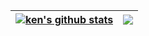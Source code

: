 | <a href="http://kcratie.github.io/"><img align="center" src="https://github-readme-stats.vercel.app/api?username=kcratie&show_icons=true&include_all_commits=true&theme=buefy&hide_border=true" alt="ken's github stats" /></a> | <a href="http://kcratie.github.io/"><img align="center" src="https://github-readme-stats.vercel.app/api/top-langs/?username=kcratie&layout=compact&theme=buefy&hide_border=true" /></a> |
| ------------- | ------------- |
